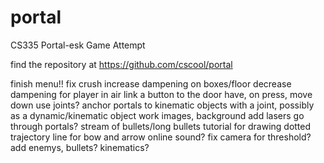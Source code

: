 portal
======

CS335 Portal-esk Game Attempt

find the repository at https://github.com/cscool/portal

finish menu!!
fix crush
increase dampening on boxes/floor
decrease dampening for player in air
link a button to the door
		  have, on press, move down
		  use joints?
anchor portals to kinematic objects with a joint, possibly as a dynamic/kinematic object
work images, background
add lasers
		  go through portals?
		  stream of bullets/long bullets
		  		  tutorial for drawing dotted trajectory line for bow and arrow online
sound?
fix camera for threshold?
add enemys, bullets? kinematics?

